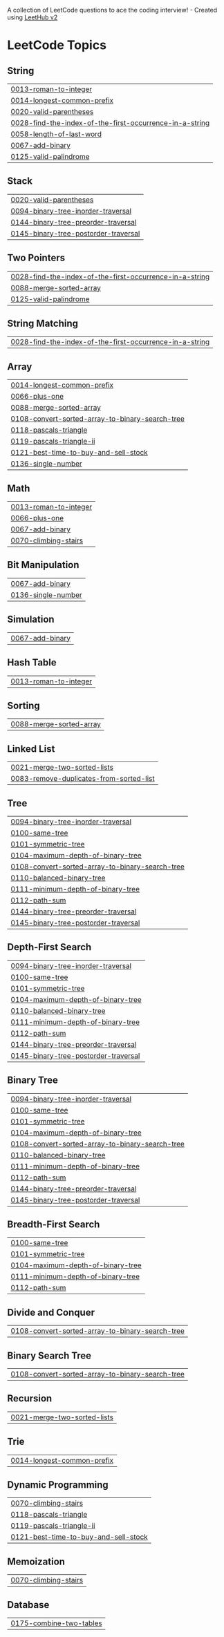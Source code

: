 A collection of LeetCode questions to ace the coding interview! - Created using [LeetHub v2](https://github.com/arunbhardwaj/LeetHub-2.0)
<!---LeetCode Topics Start-->
# LeetCode Topics
## String
|  |
| ------- |
| [0013-roman-to-integer](https://github.com/palakptl04/Assignment/tree/master/0013-roman-to-integer) |
| [0014-longest-common-prefix](https://github.com/palakptl04/Assignment/tree/master/0014-longest-common-prefix) |
| [0020-valid-parentheses](https://github.com/palakptl04/Assignment/tree/master/0020-valid-parentheses) |
| [0028-find-the-index-of-the-first-occurrence-in-a-string](https://github.com/palakptl04/Assignment/tree/master/0028-find-the-index-of-the-first-occurrence-in-a-string) |
| [0058-length-of-last-word](https://github.com/palakptl04/Assignment/tree/master/0058-length-of-last-word) |
| [0067-add-binary](https://github.com/palakptl04/Assignment/tree/master/0067-add-binary) |
| [0125-valid-palindrome](https://github.com/palakptl04/Assignment/tree/master/0125-valid-palindrome) |
## Stack
|  |
| ------- |
| [0020-valid-parentheses](https://github.com/palakptl04/Assignment/tree/master/0020-valid-parentheses) |
| [0094-binary-tree-inorder-traversal](https://github.com/palakptl04/Assignment/tree/master/0094-binary-tree-inorder-traversal) |
| [0144-binary-tree-preorder-traversal](https://github.com/palakptl04/Assignment/tree/master/0144-binary-tree-preorder-traversal) |
| [0145-binary-tree-postorder-traversal](https://github.com/palakptl04/Assignment/tree/master/0145-binary-tree-postorder-traversal) |
## Two Pointers
|  |
| ------- |
| [0028-find-the-index-of-the-first-occurrence-in-a-string](https://github.com/palakptl04/Assignment/tree/master/0028-find-the-index-of-the-first-occurrence-in-a-string) |
| [0088-merge-sorted-array](https://github.com/palakptl04/Assignment/tree/master/0088-merge-sorted-array) |
| [0125-valid-palindrome](https://github.com/palakptl04/Assignment/tree/master/0125-valid-palindrome) |
## String Matching
|  |
| ------- |
| [0028-find-the-index-of-the-first-occurrence-in-a-string](https://github.com/palakptl04/Assignment/tree/master/0028-find-the-index-of-the-first-occurrence-in-a-string) |
## Array
|  |
| ------- |
| [0014-longest-common-prefix](https://github.com/palakptl04/Assignment/tree/master/0014-longest-common-prefix) |
| [0066-plus-one](https://github.com/palakptl04/Assignment/tree/master/0066-plus-one) |
| [0088-merge-sorted-array](https://github.com/palakptl04/Assignment/tree/master/0088-merge-sorted-array) |
| [0108-convert-sorted-array-to-binary-search-tree](https://github.com/palakptl04/Assignment/tree/master/0108-convert-sorted-array-to-binary-search-tree) |
| [0118-pascals-triangle](https://github.com/palakptl04/Assignment/tree/master/0118-pascals-triangle) |
| [0119-pascals-triangle-ii](https://github.com/palakptl04/Assignment/tree/master/0119-pascals-triangle-ii) |
| [0121-best-time-to-buy-and-sell-stock](https://github.com/palakptl04/Assignment/tree/master/0121-best-time-to-buy-and-sell-stock) |
| [0136-single-number](https://github.com/palakptl04/Assignment/tree/master/0136-single-number) |
## Math
|  |
| ------- |
| [0013-roman-to-integer](https://github.com/palakptl04/Assignment/tree/master/0013-roman-to-integer) |
| [0066-plus-one](https://github.com/palakptl04/Assignment/tree/master/0066-plus-one) |
| [0067-add-binary](https://github.com/palakptl04/Assignment/tree/master/0067-add-binary) |
| [0070-climbing-stairs](https://github.com/palakptl04/Assignment/tree/master/0070-climbing-stairs) |
## Bit Manipulation
|  |
| ------- |
| [0067-add-binary](https://github.com/palakptl04/Assignment/tree/master/0067-add-binary) |
| [0136-single-number](https://github.com/palakptl04/Assignment/tree/master/0136-single-number) |
## Simulation
|  |
| ------- |
| [0067-add-binary](https://github.com/palakptl04/Assignment/tree/master/0067-add-binary) |
## Hash Table
|  |
| ------- |
| [0013-roman-to-integer](https://github.com/palakptl04/Assignment/tree/master/0013-roman-to-integer) |
## Sorting
|  |
| ------- |
| [0088-merge-sorted-array](https://github.com/palakptl04/Assignment/tree/master/0088-merge-sorted-array) |
## Linked List
|  |
| ------- |
| [0021-merge-two-sorted-lists](https://github.com/palakptl04/Assignment/tree/master/0021-merge-two-sorted-lists) |
| [0083-remove-duplicates-from-sorted-list](https://github.com/palakptl04/Assignment/tree/master/0083-remove-duplicates-from-sorted-list) |
## Tree
|  |
| ------- |
| [0094-binary-tree-inorder-traversal](https://github.com/palakptl04/Assignment/tree/master/0094-binary-tree-inorder-traversal) |
| [0100-same-tree](https://github.com/palakptl04/Assignment/tree/master/0100-same-tree) |
| [0101-symmetric-tree](https://github.com/palakptl04/Assignment/tree/master/0101-symmetric-tree) |
| [0104-maximum-depth-of-binary-tree](https://github.com/palakptl04/Assignment/tree/master/0104-maximum-depth-of-binary-tree) |
| [0108-convert-sorted-array-to-binary-search-tree](https://github.com/palakptl04/Assignment/tree/master/0108-convert-sorted-array-to-binary-search-tree) |
| [0110-balanced-binary-tree](https://github.com/palakptl04/Assignment/tree/master/0110-balanced-binary-tree) |
| [0111-minimum-depth-of-binary-tree](https://github.com/palakptl04/Assignment/tree/master/0111-minimum-depth-of-binary-tree) |
| [0112-path-sum](https://github.com/palakptl04/Assignment/tree/master/0112-path-sum) |
| [0144-binary-tree-preorder-traversal](https://github.com/palakptl04/Assignment/tree/master/0144-binary-tree-preorder-traversal) |
| [0145-binary-tree-postorder-traversal](https://github.com/palakptl04/Assignment/tree/master/0145-binary-tree-postorder-traversal) |
## Depth-First Search
|  |
| ------- |
| [0094-binary-tree-inorder-traversal](https://github.com/palakptl04/Assignment/tree/master/0094-binary-tree-inorder-traversal) |
| [0100-same-tree](https://github.com/palakptl04/Assignment/tree/master/0100-same-tree) |
| [0101-symmetric-tree](https://github.com/palakptl04/Assignment/tree/master/0101-symmetric-tree) |
| [0104-maximum-depth-of-binary-tree](https://github.com/palakptl04/Assignment/tree/master/0104-maximum-depth-of-binary-tree) |
| [0110-balanced-binary-tree](https://github.com/palakptl04/Assignment/tree/master/0110-balanced-binary-tree) |
| [0111-minimum-depth-of-binary-tree](https://github.com/palakptl04/Assignment/tree/master/0111-minimum-depth-of-binary-tree) |
| [0112-path-sum](https://github.com/palakptl04/Assignment/tree/master/0112-path-sum) |
| [0144-binary-tree-preorder-traversal](https://github.com/palakptl04/Assignment/tree/master/0144-binary-tree-preorder-traversal) |
| [0145-binary-tree-postorder-traversal](https://github.com/palakptl04/Assignment/tree/master/0145-binary-tree-postorder-traversal) |
## Binary Tree
|  |
| ------- |
| [0094-binary-tree-inorder-traversal](https://github.com/palakptl04/Assignment/tree/master/0094-binary-tree-inorder-traversal) |
| [0100-same-tree](https://github.com/palakptl04/Assignment/tree/master/0100-same-tree) |
| [0101-symmetric-tree](https://github.com/palakptl04/Assignment/tree/master/0101-symmetric-tree) |
| [0104-maximum-depth-of-binary-tree](https://github.com/palakptl04/Assignment/tree/master/0104-maximum-depth-of-binary-tree) |
| [0108-convert-sorted-array-to-binary-search-tree](https://github.com/palakptl04/Assignment/tree/master/0108-convert-sorted-array-to-binary-search-tree) |
| [0110-balanced-binary-tree](https://github.com/palakptl04/Assignment/tree/master/0110-balanced-binary-tree) |
| [0111-minimum-depth-of-binary-tree](https://github.com/palakptl04/Assignment/tree/master/0111-minimum-depth-of-binary-tree) |
| [0112-path-sum](https://github.com/palakptl04/Assignment/tree/master/0112-path-sum) |
| [0144-binary-tree-preorder-traversal](https://github.com/palakptl04/Assignment/tree/master/0144-binary-tree-preorder-traversal) |
| [0145-binary-tree-postorder-traversal](https://github.com/palakptl04/Assignment/tree/master/0145-binary-tree-postorder-traversal) |
## Breadth-First Search
|  |
| ------- |
| [0100-same-tree](https://github.com/palakptl04/Assignment/tree/master/0100-same-tree) |
| [0101-symmetric-tree](https://github.com/palakptl04/Assignment/tree/master/0101-symmetric-tree) |
| [0104-maximum-depth-of-binary-tree](https://github.com/palakptl04/Assignment/tree/master/0104-maximum-depth-of-binary-tree) |
| [0111-minimum-depth-of-binary-tree](https://github.com/palakptl04/Assignment/tree/master/0111-minimum-depth-of-binary-tree) |
| [0112-path-sum](https://github.com/palakptl04/Assignment/tree/master/0112-path-sum) |
## Divide and Conquer
|  |
| ------- |
| [0108-convert-sorted-array-to-binary-search-tree](https://github.com/palakptl04/Assignment/tree/master/0108-convert-sorted-array-to-binary-search-tree) |
## Binary Search Tree
|  |
| ------- |
| [0108-convert-sorted-array-to-binary-search-tree](https://github.com/palakptl04/Assignment/tree/master/0108-convert-sorted-array-to-binary-search-tree) |
## Recursion
|  |
| ------- |
| [0021-merge-two-sorted-lists](https://github.com/palakptl04/Assignment/tree/master/0021-merge-two-sorted-lists) |
## Trie
|  |
| ------- |
| [0014-longest-common-prefix](https://github.com/palakptl04/Assignment/tree/master/0014-longest-common-prefix) |
## Dynamic Programming
|  |
| ------- |
| [0070-climbing-stairs](https://github.com/palakptl04/Assignment/tree/master/0070-climbing-stairs) |
| [0118-pascals-triangle](https://github.com/palakptl04/Assignment/tree/master/0118-pascals-triangle) |
| [0119-pascals-triangle-ii](https://github.com/palakptl04/Assignment/tree/master/0119-pascals-triangle-ii) |
| [0121-best-time-to-buy-and-sell-stock](https://github.com/palakptl04/Assignment/tree/master/0121-best-time-to-buy-and-sell-stock) |
## Memoization
|  |
| ------- |
| [0070-climbing-stairs](https://github.com/palakptl04/Assignment/tree/master/0070-climbing-stairs) |
## Database
|  |
| ------- |
| [0175-combine-two-tables](https://github.com/palakptl04/Assignment/tree/master/0175-combine-two-tables) |
<!---LeetCode Topics End-->
